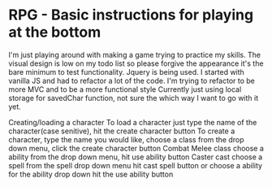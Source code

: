 # RPG - Basic instructions for playing at the bottom

I'm just playing around with making a game trying to practice my skills.
The visual design is low on my todo list so please forgive the appearance it's the bare minimum to test functionality.
Jquery is being used. I started with vanilla JS and had to refactor a lot of the code.
I'm trying to refactor to be more MVC and to be a more functional style
Currently just using local storage for savedChar function, not sure the which way I want to go with it yet.

Creating/loading a character
  To load a character
    just type the name of the character(case senitive),
     hit the create character button
  To create a character,
    type the name you would like,
    choose a class from the drop down menu,
    click the create character button
Combat
  Melee class
    choose a ability from the drop down menu,
    hit use ability button
  Caster cast
    choose a spell from the spell drop down menu
    hit cast spell button
    or
    choose a ability for the ability drop down
    hit the use ability button

